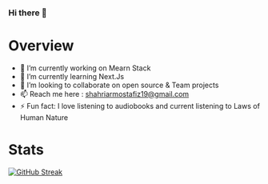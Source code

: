 ### Hi there 👋




# Overview

- 🔭 I’m currently working on Mearn Stack
- 🌱 I’m currently learning Next.Js
- 👯 I’m looking to collaborate on open source & Team projects 
- 📫 Reach me here : shahriarmostafiz19@gmail.com
- ⚡ Fun fact: I love listening to audiobooks and current listening to Laws of Human Nature

# Stats

[![GitHub Streak](https://github-readme-streak-stats.herokuapp.com?user=shahriarmostafiz&theme=tokyonight&card_width=750)](https://git.io/streak-stats)



<!--
**shahriarmostafiz/shahriarmostafiz** is a ✨ _special_ ✨ repository because its `README.md` (this file) appears on your GitHub profile.

Here are some ideas to get you started:

- 🔭 I’m currently working on ...
- 🌱 I’m currently learning ...
- 👯 I’m looking to collaborate on ...
- 🤔 I’m looking for help with ...
- 💬 Ask me about ...
- 📫 How to reach me: ...
- 😄 Pronouns: ...
- ⚡ Fun fact: ...
-->
